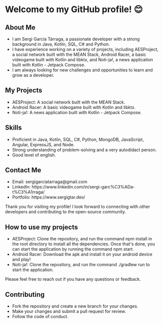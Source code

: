 <h1>Welcome to my GitHub profile! 😊</h1>

<h2>About Me</h2>

<ul><li>I am Sergi García Tárraga, a passionate developer with a strong background in Java, Kotlin, SQL, C# and Python.</li>
<li>I have experience working on a variety of projects, including AESProject, a social network built with the MEAN Stack, Android Racer, a basic videogame built with Kotlin and libktx, and Noti-ja!, a news application built with Kotlin - Jetpack Compose.</li>
  <li>I am always looking for new challenges and opportunities to learn and grow as a developer.</li></ul>

<h2>My Projects</h2>
<ul><li>AESProject: A social network built with the MEAN Stack.</li>
  <li>Android Racer: A basic videogame built with Kotlin and libktx.</li>
<li>Noti-ja!: A news application built with Kotlin - Jetpack Compose.</li></ul>
  
  <h2>Skills</h2>
<ul><li>Proficient in Java, Kotlin, SQL, C#, Python, MongoDB, JavaScript, Angular, ExpressJS, and Node.</li>
  <li>Strong understanding of problem-solving and a very autodidact person.</li>
  <li>Good level of english.</li></ul>
  
  <h2>Contact Me</h2>
  <ul><li>Email: sergigarciatarraga@gmail.com</li>
<li>LinkedIn: https://www.linkedin.com/in/sergi-garc%C3%ADa-t%C3%A1rraga/</li>
  <li>Portfolio: https://www.sergigtar.dev/</li></ul>
  
Thank you for visiting my profile! I look forward to connecting with other developers and contributing to the open-source community.

<h2>How to use my projects</h2>
<ul><li>AESProject: Clone the repository, and run the command npm install in the root directory to install all the dependencies. Once that's done, you can start the application by running the command npm start.</li>
  <li>Android Racer: Download the apk and install it on your android device and play!</li>
  <li>Noti-ja!: Clone the repository, and run the command ./gradlew run to start the application.</li></ul>
  
Please feel free to reach out if you have any questions or feedback.

<h2>Contributing</h2>

<ul><li>Fork the repository and create a new branch for your changes.</li>
<li>Make your changes and submit a pull request for review.</li>
<li>Follow the code of conduct.</li></ul>
